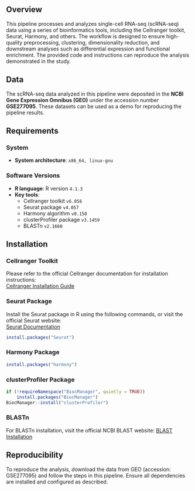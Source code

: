 ## Overview

This pipeline processes and analyzes single-cell RNA-seq (scRNA-seq) data using a series of bioinformatics tools, including the Cellranger toolkit, Seurat, Harmony, and others. The workflow is designed to ensure high-quality preprocessing, clustering, dimensionality reduction, and downstream analyses such as differential expression and functional enrichment. The provided code and instructions can reproduce the analysis demonstrated in the study.

## Data

The scRNA-seq data analyzed in this pipeline were deposited in the **NCBI Gene Expression Omnibus (GEO)** under the accession number **GSE277095**. These datasets can be used as a demo for reproducing the pipeline results.

## Requirements

### System
- **System architecture**: `x86_64, linux-gnu`

### Software Versions
- **R language**: R version `4.1.3`
- **Key tools**:  
  - Cellranger toolkit `v6.056`  
  - Seurat package `v4.057`  
  - Harmony algorithm `v0.158`  
  - clusterProfiler package `v3.1459`  
  - BLASTn `v2.1660`

## Installation

### Cellranger Toolkit

Please refer to the official Cellranger documentation for installation instructions:  
[Cellranger Installation Guide](https://support.10xgenomics.com/single-cell-gene-expression/software/pipelines/latest/installation)

### Seurat Package

Install the Seurat package in R using the following commands, or visit the official Seurat website:  
[Seurat Documentation](https://satijalab.org/seurat/)

```r
install.packages("Seurat")
```

### Harmony Package

```r
install.packages("harmony")
```

### clusterProfiler Package

```r
if (!requireNamespace("BiocManager", quietly = TRUE))
    install.packages("BiocManager")
BiocManager::install("clusterProfiler")
```

### BLASTn

For BLASTn installation, visit the official NCBI BLAST website:
[BLAST Installation](https://ftp.ncbi.nlm.nih.gov/blast/executables/blast+/LATEST/)

## Reproducibility

To reproduce the analysis, download the data from GEO (accession: GSE277095) and follow the steps in this pipeline. Ensure all dependencies are installed and configured as described.





